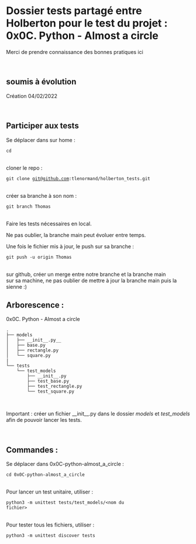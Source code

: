 # Dossier tests partagé entre Holberton pour le test du projet : 0x0C. Python - Almost a circle

Merci de prendre connaissance des bonnes pratiques ici

</br>

## soumis à évolution

Création 04/02/2022

</br>

## Participer aux tests

Se déplacer dans sur home :

<code>cd</code>

</br>
cloner le repo :

<code>git clone git@github.com:tlenormand/holberton_tests.git</code>

</br>
créer sa branche à son nom :

<code>git branch Thomas</code>

</br>
Faire les tests nécessaires en local.

Ne pas oublier, la branche main peut évoluer entre temps.

Une fois le fichier mis à jour, le push sur sa branche :

<code>git push -u origin Thomas</code>

</br>
sur github, créer un merge entre notre branche et la branche main

</br>
sur sa machine, ne pas oublier de mettre à jour la branche main puis la sienne :)

</br>

## Arborescence :

0x0C. Python - Almost a circle
```
.
├── models
│   ├── __init__.py__
│   ├── base.py
│   ├── rectangle.py
│   └── square.py
|   
└── tests
    └── test_models
        ├── __init__.py
        ├── test_base.py
        ├── test_rectangle.py
        └── test_square.py
```

</br>

Important : créer un fichier \_\_init\_\_.py dans le dossier _models_ et _test_models_ afin de pouvoir lancer les tests.

</br>

## Commandes :

Se déplacer dans 0x0C-python-almost_a_circle :

<code>cd 0x0C-python-almost_a_circle</code>

</br>
Pour lancer un test unitaire, utiliser :

<code>python3 -m unittest tests/test_models/\<nom du fichier></code>

</br>
Pour tester tous les fichiers, utiliser :

<code>python3 -m unittest discover tests</code>


